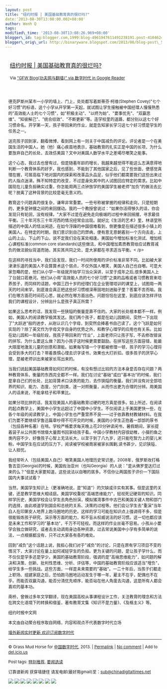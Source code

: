 ```yaml
--- 
layout: post 
title: "纽约时报 | 美国基础教育真的很烂吗?" 
date:'2013-08-30T13:08:00.002+08:00' 
author: Wenh Q
tags:
modified\_time: '2013-08-30T13:08:26.969+08:00' 
blogger\_id: tag:blogger.com,1999:blog-4961947611491238191.post-4104624720101054690
blogger\_orig\_url: http://binaryware.blogspot.com/2013/08/blog-post\_5181.html
---
```

<div style="margin: 10px; padding: 5px;">

<div style="font-size: 18px;">

[纽约时报 |
美国基础教育真的很烂吗?](http://feedproxy.google.com/~r/chinagfwblog/~3/utPU83o3Kmk/)

</div>

<div style="font-size: 13px;">

Via ["GFW Blog(功夫网与翻墙)" via 数字时代 in Google
Reader](https://www.blogger.com/blogger.g?blogID=4961947611491238191&pli=1)

</div>

</div>

<div style="font-size: 13px; padding: 15px 0 10px 10px;">

德克萨斯州某市一小学的墙上、门上，处处都写着斯蒂芬·柯维(Stephen
Covey)"七个好习惯"的标语，这个小学从开学第一天起，就试图让学生接触被中国经理人慢慢熟悉的"高效能人士的七个习惯"，如"积极主动"、"以终为始"、"要事优先"、"双赢思维"、"知彼解己"、"统合综效"、"不断更新"等。连学校里的道路，都分别以这七个好习惯命名。开学第一天，孩子带回来的作业，就是告知家长学习这七个好习惯是学生的任务之一。

送完孩子回到家，翻看微博，看到网上有一则关于中国减负的评论。评论者是一个在美国生活的中国人。她（他）痛心疾首地表示，基础教育的扎实正是中国的长项，为什么要放弃自己的长处，去效仿美国？文中对美国人数学水平之差竭尽嘲笑之能事。

这个心态，我过去也曾有过，但是随着年龄的增长，我越来越觉得不能这么志满意得地判断一个教育体系的好歹。我也感到，不能到了其他国家之后，见了些世面，便感觉真理在握，可居高临下地对国内的探索和改革品头品足，似乎他们都需要我们这些出来过的人指点迷津。殊不知特定的改变，不过是身处其中的人试图回应特定的需求。比如中国现在儿童负担确实过重，你怎能用两三点钟放学的美国学生被老师"加负"的做法去比呢？脱离了这种背景的比较是毫无意义的。

教育这个问题真的很复杂，谦卑非常重要。一些号称被掌握的规律和走向，只是短期的，更多是钟摆之间的来回摆动。我的一个教授曾说过："如果你活得够久的话，你会发现只有轮回，没有规律。"大家不过是在避免走向极端的过程中来回摇摆，寻求最佳平衡。三十年河东三十年河西的情况经常会出现。就好比《生活的艺术》里，林语堂所描述的中国人的恬淡闲适，在如今浮躁的中国很难看到，倒更像是在描述很多小镇上的美国人。在特定的时期，我们意识到自己的弊病，便有意无意朝着别一个方向去走，上山的上山，下山的下山，说不定我们会在某处相逢。美国如今增加标准化测试、增加核心课程标准(common
core
standards)这些做法，和中国增加素质教育给应试教育减负的做法貌似背道而驰，其实其共同之处，是大家都在寻求适当平衡。&lt;
/p&gt;

在这样的寻找当中，我们会发现，我们一时间所使用的评价标准非常不同。比如被大家津津乐道的美国人不会算算术这个弱点，不仅外国人嘲笑，美国人自己也自嘲。可是大家忽略的是，他们从小学一年级就开始学习当众演讲，以至于成年之后,很多美国人上了台就口若悬河。他们从小用"高效能人员的七个好习惯"之类的品格或者习惯教育来培养孩子，而同样的话题，中国三四十岁的经理们在企业管理培训的课堂上，试图用一两天的时间来学。到底谁会真正把这些好习惯根深蒂固地刻进脑子里？答案不言而喻。我们在哪方面花时间花心思，就必然在哪方面出色。问题恰恰在这里，到底应该怎样评估我们的课程设计，分辨出什么是孩子真正所需？

如果这么思考的话，我发现一些狭隘的衡量是靠不住的。大家的长处根本都不一样。例如，美国人的阅读教学极其发达。我们两个孩子，都是在幼儿园期间，突然一下出现了"大跃进"般的进步，从刚认识几个字母，到突然会捧着书自己读了。这个飞跃是如何实现的？除了英文作为字母文字自身的优势之外，和教学心理学的应用也有关系。比如在幼儿园和一年级阶段，我孩子带回来的"作业"，上面老师只让孩子写，不去修改错误的拼写。为什么要这么做？因为小孩子这时候更需要鼓励。在拼写这些方面容错，能最大限度地激发儿童的创意和潜能。如果每写错一个字都被修理一顿，孩子的学习心理将会受到多大的打击？带着畏惧心理去识字读书，效果也大打折扣。很多孩子的厌学心理，是被老师训出来被家长骂出来的。

当我们说起美国基础教育如何烂的时候，有没有想过比较的方法本身是否存在问题？两种教育体系，衡量的东西完全都不一样。我们在讨论"基础"或曰"基本功"的时候，我们是拿自己们的长处，比如背算术口诀表的能力，去作狭隘的衡量。我们并没有对全部培养的知识、能力、态度，分门别类，逐一对照衡量，从而作出更为合理的分辨。用美国人的话来说，不能拿桔子和苹果比。

如果分项比拼的话，我发现美国人的基础教育过硬的地方真是很多。如上所述，在阅读的起点教学上，美国中小学生远超过了中国中小学生。不仅阅读上手美国更快一些，在各个年级的阅读教学上，中国小学生也严重营养不良——过于依靠教材教辅材料。在我们为要不要继续学鲁迅篇章吵得不可开交的时候，美国的小学生正抱着一部部的厚书（包括各种名著）在啃。学校严格要求每天晚上花20分钟读闲书，暑假期间，家长提着袋子从公共图书馆借大量图书回家给孩子看。中国小学教材内容很幼稚，小猫钓鱼之类内容不少，好像孩子心智上无法长大，以至于到了八九岁，还只能吃智力上的婴儿米粉。中国学生在应试的压力下，阅读被学校被商家被家长围剿,读书甚少，见识狭隘，让人担忧。

我经常听人（包括美国人自己）嘲笑美国人地理历史常识差。2008年，俄罗斯攻打格鲁吉亚(Georgia)的时候，美国佐治亚州（也叫Georgia）的人说："是从佛罗里达打过来的么？"但是大家要知道，这些说法以自嘲的居多。不信你让两国孩子评价一下国际国内大事试试看？

当然，美国学生知识上（更准确地说，是"知道"）的欠缺或许实有其事。但是这里的关键，还是教学思维大相迳庭。美国学校重视"高端思维能力"，轻视死记硬背的知识。同样学历史，美国学校会让学生去角色扮演，模拟猪湾事件中古巴和美国关键人物和部门的选择，由此顺道学到国会和总统的关系、决策的过程等。他们会让学生去"重演"当年白人在印第安人地界上跑马圈地的历史。这样的学习可能在知识点上强调得不多，但是很能锻炼孩子研究、演示等方面的能力，和不盲从权威说法的好习惯。这一切也都应该是未来工作和学习的"基本功"，千万不可轻视。而这样的作业丝毫不容易。小孩从小要学会独立做研究，或者去主动调用身边各种资源，过去常说美国中小学有多简单的说法，一点根据都没有，只不过大家各有各的难处。

回到"减负"这个话题上说，我担心我们对于"减负"的讨论，只是在原有学习项目不变的情况下，大家讨论在量上如何减轻学生的负担。更为关键的问题，是让孩子学什么，而不仅仅是学多还是学少。美国的基础教育阶段，强调的是"高端思维能力"，如问题的解决和决策、创新、批判性思维、分析、评估等，中国的基础教育阶段应该适当"增负"，给学生多一些挑战。这些方面，一样是未来需要的"基础"。一二十年后，当孩子们都走上职场、组建家庭之后，恐怕跑马圈地运动发生于哪一年，雇主不在乎，配偶也不在乎。而能否双赢沟通，能否分清优先顺序，能否站在他人角度去沟通，这是所有人都会喜欢的基本功。

南桥，曾做过多年文学翻译，现在美国高校从事课程设计工作，关注教育的理念和方法在跨文化语境下的转换和借鉴，著有教育文集《知识不是力量》、《及格主义》等。

纽约时报中文网

本文由自动聚合程序取自网络，内容和观点不代表数字时代立场

[墙外新闻实时更新 欢迎订阅数字时代](http://eepurl.com/mstlf)










------------------------------------------------------------------------

© Grass Mud Horse for
[中国数字时代](http://chinadigitaltimes.net/chinese), 2013. |
[Permalink](http://chinadigitaltimes.net/chinese/2013/08/%E7%BA%BD%E7%BA%A6%E6%97%B6%E6%8A%A5-%E7%BE%8E%E5%9B%BD%E5%9F%BA%E7%A1%80%E6%95%99%E8%82%B2%E7%9C%9F%E7%9A%84%E5%BE%88%E7%83%82%E5%90%97/)
| [No
comment](http://chinadigitaltimes.net/chinese/2013/08/%E7%BA%BD%E7%BA%A6%E6%97%B6%E6%8A%A5-%E7%BE%8E%E5%9B%BD%E5%9F%BA%E7%A1%80%E6%95%99%E8%82%B2%E7%9C%9F%E7%9A%84%E5%BE%88%E7%83%82%E5%90%97/#comments)
| Add to
[del.icio.us](http://del.icio.us/post?url=http://chinadigitaltimes.net/chinese/2013/08/%E7%BA%BD%E7%BA%A6%E6%97%B6%E6%8A%A5-%E7%BE%8E%E5%9B%BD%E5%9F%BA%E7%A1%80%E6%95%99%E8%82%B2%E7%9C%9F%E7%9A%84%E5%BE%88%E7%83%82%E5%90%97/&title=%E7%BA%BD%E7%BA%A6%E6%97%B6%E6%8A%A5%20%7C%20%E7%BE%8E%E5%9B%BD%E5%9F%BA%E7%A1%80%E6%95%99%E8%82%B2%E7%9C%9F%E7%9A%84%E5%BE%88%E7%83%82%E5%90%97?)

Post tags:
[特别推荐](http://chinadigitaltimes.net/chinese/tag/%E7%89%B9%E5%88%AB%E6%8E%A8%E8%8D%90/?category=10466),
[要闻选读](http://chinadigitaltimes.net/chinese/tag/%E8%A6%81%E9%97%BB%E9%80%89%E8%AF%BB/?category=10466)

订靠谱新闻 获穿墙捷径
请发电邮(最好用gmail)至：sub@chinadigitaltimes.net

<div>

[![](http://feeds.feedburner.com/~ff/chinagfwblog?d=yIl2AUoC8zA)](http://feeds.feedburner.com/~ff/chinagfwblog?a=utPU83o3Kmk:jkYas8legUw:yIl2AUoC8zA)
[![](http://feeds.feedburner.com/~ff/chinagfwblog?i=utPU83o3Kmk:jkYas8legUw:-BTjWOF_DHI)](http://feeds.feedburner.com/~ff/chinagfwblog?a=utPU83o3Kmk:jkYas8legUw:-BTjWOF_DHI)
[![](http://feeds.feedburner.com/~ff/chinagfwblog?i=utPU83o3Kmk:jkYas8legUw:F7zBnMyn0Lo)](http://feeds.feedburner.com/~ff/chinagfwblog?a=utPU83o3Kmk:jkYas8legUw:F7zBnMyn0Lo)
[![](http://feeds.feedburner.com/~ff/chinagfwblog?i=utPU83o3Kmk:jkYas8legUw:V_sGLiPBpWU)](http://feeds.feedburner.com/~ff/chinagfwblog?a=utPU83o3Kmk:jkYas8legUw:V_sGLiPBpWU)
[![](http://feeds.feedburner.com/~ff/chinagfwblog?d=qj6IDK7rITs)](http://feeds.feedburner.com/~ff/chinagfwblog?a=utPU83o3Kmk:jkYas8legUw:qj6IDK7rITs)
[![](http://feeds.feedburner.com/~ff/chinagfwblog?d=l6gmwiTKsz0)](http://feeds.f%20%20%20eedburner.com/~ff/chinagfwblog?a=utPU83o3Kmk:jkYas8legUw:l6gmwiTKsz0)
[![](http://feeds.feedburner.com/~ff/chinagfwblog?i=utPU83o3Kmk:jkYas8legUw:gIN9vFwOqvQ)](http://feeds.feedburner.com/~ff/chinagfwblog?a=utPU83o3Kmk:jkYas8legUw:gIN9vFwOqvQ)
[![](http://feeds.feedburner.com/~ff/chinagfwblog?d=TzevzKxY174)](http://feeds.feedburner.com/~ff/chinagfwblog?a=utPU83o3Kmk:jkYas8legUw:TzevzKxY174)

</div>

</div>
